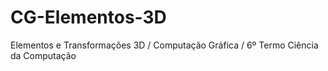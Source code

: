 # CG-Elementos-3D
Elementos e Transformações 3D / Computação Gráfica / 6º Termo Ciência da Computação
